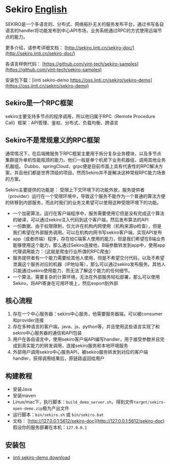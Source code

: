 # Sekiro [English](./README.EN.md)
SEKIRO是一个多语言的、分布式、网络拓扑无关的服务发布平台，通过书写各自语言的handler将功能发布到中心API市场，业务系统通过RPC的方式使用远端节点的能力。

更多介绍，请参考详细文档： [http://sekiro.iinti.cn/sekiro-doc/](http://sekiro.iinti.cn/sekiro-doc/)

各语言样例代码： [https://github.com/yint-tech/sekiro-samples](https://github.com/yint-tech/sekiro-samples)

安装包下载：[iinti sekiro-demo https://oss.iinti.cn/sekiro/sekiro-demo](https://oss.iinti.cn/sekiro/sekiro-demo)

## Sekiro是一个RPC框架
sekiro主要支持多节点的程序调用，所以他归属于RPC（Remote Procedure Call）框架：API管理、鉴权、分布式、负载均衡、跨语言

## Sekiro不是常规意义的RPC框架
通常情况下，在后端微服务下RPC框架主要用于拆分复杂业务模块，以及多节点集群提升单机性能瓶颈的能力。他们一般是单个机房下业务机器组，调用其他业务机器组。
Dubbo、springCloud、grpc便是目前市面上具有代表性的RPC解决方案，并且他们都是世界顶级的项目。然而Sekiro并不是解决这种常规RPC能力场景的方案。

Sekiro主要提供的功能是： 受限上下文环境下的功能外放，服务提供者（provider）运行在一个受限环境中，导致这个服务不能作为一个普通的算法方便的转移到内部服务，而此时我们的业务又希望可以使用这种受限环境下的功能。

* 一个加密算法，运行在客户端程序中，服务需要使用它但是没有完成这个算法的破译，可以通过sekiro注入代码到这个客户端，然后发布算法的API
* 一份数据，由于权限限制，仅允许在机构内网使用（机构来源ip检查），但是我们希望在外部服务调用。可以在机构内网书写sekiro客户端，实现API发布
* app（或者终端）程序，存在给C端客人使用的能力，但是我们希望在B端业务能够使用这个能力，那么通过Sekiro连接他，B端参数转发到app中，使用app代理调用能力：（这就是爬虫行业所谓的RPC爬虫）
* 服务提供者有一个能力需要给其他人使用，但是不希望交付代码，以及不希望泄漏这个服务对应的机器（IP地址等），那么可以通过sekiro发布服务。其他人只能通过sekiro使用能力，而无法了解这个能力的任何细节。
* 一个算法，需要复杂的计算环境，无法在外部服务轻松部署，那么可以使用Sekiro，将API寄身在可用环境上，然后export到外部

## 核心流程
1. 存在一个中心服务器：sekiro中心服务，他需要服务器端，可以被consumer和provider连接
2. 存在多种语言的客户端，java、js、python等，并且使用这些语言实现了和sekiro中心服务器的通信和API包装
3. 用户在各自语言中，使用sekiro客户端API编写handler，用于接受参数并且完成到真实能力的转发调用，连接sekiro服务和本地环境服务
4. 外部用户调用sekiro中心服务API，被sekiro服务转发到对应的客户端handler，获得调用结果后，原链路返回给用户


## 构建教程

- 安装Java
- 安装maven
- Linux/mac下，执行脚本：``build_demo_server.sh``，得到文件``target/sekiro-open-demo.zip``极为产出文件
- 运行脚本：``bin/sekiro.sh`` 或 ``bin/sekiro.bat``
- 文档： [http://127.0.0.1:5612/sekiro-doc](http://127.0.0.1:5612/sekiro-doc) 假设你的服务部署在本机：``127.0.0.1``

## 安装包

- [iinti sekiro-demo download](https://oss.iinti.cn/sekiro/sekiro-demo)



